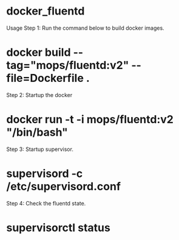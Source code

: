 # docker_fluentd
Usage
Step 1: Run the command below to build docker images.
# docker build --tag="mops/fluentd:v2" --file=Dockerfile .
Step 2: Startup the docker
# docker run -t -i mops/fluentd:v2 "/bin/bash"
Step 3: Startup supervisor. 
# supervisord -c /etc/supervisord.conf
Step 4: Check the fluentd state.
# supervisorctl status
